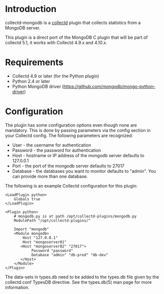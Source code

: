 # Introduction

collectd-mongodb is a [collectd](http://www.collectd.org/) plugin that collects statistics from a MongoDB server.

This plugin is a direct port of the MongoDB C plugin that will be part of collectd 5.1, it works with Collectd 4.9.x and 4.10.x.

# Requirements

* Collectd 4.9 or later (for the Python plugin)
* Python 2.4 or later
* Python MongoDB driver (https://github.com/mongodb/mongo-python-driver)

# Configuration

The plugin has some configuration options even though none are mandatory. This is done by passing parameters via the <Module> config section in your Collectd config. The following parameters are recognized:

* User - the username for authentication
* Password - the password for authentication
* Host - hostname or IP address of the mongodb server defaults to 127.0.0.1
* Port - the port of the mongodb server defaults to 27017
* Database - the databases you want to monitor defaults to "admin". You can provide more than one database.

The following is an example Collectd configuration for this plugin:

    <LoadPlugin python>
        Globals true
    </LoadPlugin>

    <Plugin python>
        # mongodb.py is at path /opt/collectd-plugins/mongodb.py
        ModulePath "/opt/collectd-plugins/"

        Import "mongodb"
        <Module mongodb>
            Host "127.0.0.1"
            Host "mongoserver01"
           <Host "mongoserver02" "27017">
                Password "password"
                Database "admin" "db-prod" "db-dev"
           </Host>
        </Module>
    </Plugin>

The data-sets in types.db need to be added to the types.db file given by the collectd.conf TypesDB directive. See the types.db(5) man page for more information.
